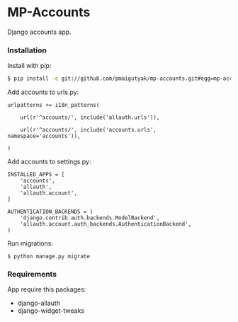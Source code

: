 # MP-Accounts

Django accounts app.

### Installation

Install with pip:

```sh
$ pip install -e git://github.com/pmaigutyak/mp-accounts.git#egg=mp-accounts
```

Add accounts to urls.py:

```
urlpatterns += i18n_patterns(
    
    url(r'^accounts/', include('allauth.urls')),

    url(r'^accounts/', include('accounts.urls', namespace='accounts')),
    
)
```

Add accounts to settings.py:
```
INSTALLED_APPS = [
    'accounts',
    'allauth',
    'allauth.account',
]

AUTHENTICATION_BACKENDS = (
    'django.contrib.auth.backends.ModelBackend',
    'allauth.account.auth_backends.AuthenticationBackend',
)
```

Run migrations:
```
$ python manage.py migrate
```

### Requirements

App require this packages:

* django-allauth
* django-widget-tweaks
